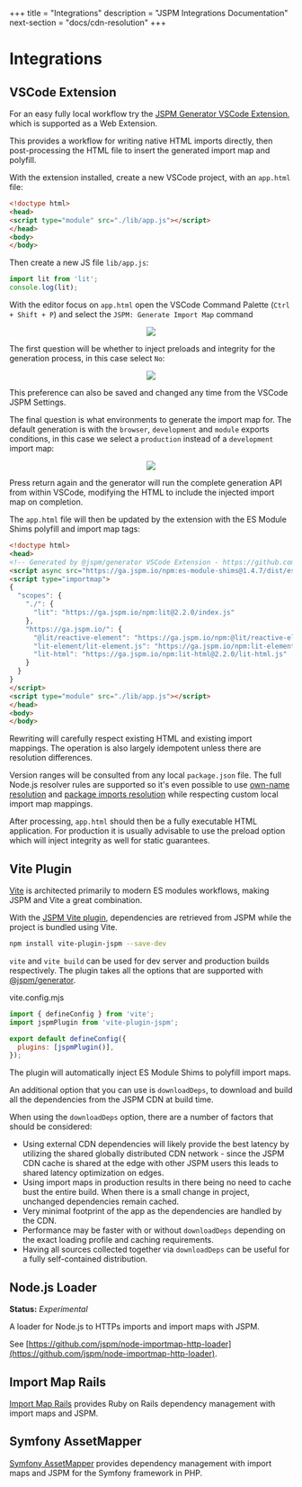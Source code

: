 +++
title = "Integrations"
description = "JSPM Integrations Documentation"
next-section = "docs/cdn-resolution"
+++

# Integrations

## VSCode Extension

For an easy fully local workflow try the [JSPM Generator VSCode Extension](https://marketplace.visualstudio.com/items?itemName=JSPM.jspm-vscode), which is supported as a Web Extension.

This provides a workflow for writing native HTML imports directly, then post-processing the HTML file to insert the generated import map and polyfill.

With the extension installed, create a new VSCode project, with an `app.html` file:

```html
<!doctype html>
<head>
<script type="module" src="./lib/app.js"></script>
</head>
<body>
</body>
```

Then create a new JS file `lib/app.js`:

```js
import lit from 'lit';
console.log(lit);
```

With the editor focus on `app.html` open the VSCode Command Palette (`Ctrl + Shift + P`) and select the `JSPM: Generate Import Map` command

<div style="text-align: center;">
<img src="/steps/vscode-1.png" />
</div>

The first question will be whether to inject preloads and integrity for the generation process, in this case select `No`:

<div style="text-align: center;">
<img src="/steps/vscode-2.png" />
</div>

This preference can also be saved and changed any time from the VSCode JSPM Settings.

The final question is what environments to generate the import map for. The default generation is with the `browser`, `development` and `module` exports conditions, in this case we select a `production` instead of a `development` import map:

<div style="text-align: center;">
<img src="/steps/vscode-3.png" />
</div>

Press return again and the generator will run the complete generation API from within VSCode, modifying the HTML to include the injected import map on completion.

The `app.html` file will then be updated by the extension with the ES Module Shims polyfill and import map tags:

```html
<!doctype html>
<head>
<!-- Generated by @jspm/generator VSCode Extension - https://github.com/jspm/jspm-vscode -->
<script async src="https://ga.jspm.io/npm:es-module-shims@1.4.7/dist/es-module-shims.js" crossorigin="anonymous"></script>
<script type="importmap">
{
  "scopes": {
    "./": {
      "lit": "https://ga.jspm.io/npm:lit@2.2.0/index.js"
    },
    "https://ga.jspm.io/": {
      "@lit/reactive-element": "https://ga.jspm.io/npm:@lit/reactive-element@1.3.0/reactive-element.js",
      "lit-element/lit-element.js": "https://ga.jspm.io/npm:lit-element@3.2.0/lit-element.js",
      "lit-html": "https://ga.jspm.io/npm:lit-html@2.2.0/lit-html.js"
    }
  }
}
</script>
<script type="module" src="./lib/app.js"></script>
</head>
<body>
</body>
```

Rewriting will carefully respect existing HTML and existing import mappings. The operation is also largely idempotent unless there are resolution differences.

Version ranges will be consulted from any local `package.json` file. The full Node.js resolver rules are supported so it's even possible to use [own-name resolution](https://nodejs.org/dist/latest-v17.x/docs/api/packages.html#self-referencing-a-package-using-its-name) and [package imports resolution](https://nodejs.org/dist/latest-v17.x/docs/api/packages.html#subpath-imports) while respecting custom local import map mappings.

After processing, `app.html` should then be a fully executable HTML application. For production it is usually advisable to use the preload option which will inject integrity as well for static guarantees.


## Vite Plugin

[Vite](https://vitejs.dev/) is architected primarily to modern ES modules workflows, making JSPM and Vite a great combination.

With the [JSPM Vite plugin](https://github.com/jspm/vite-plugin-jspm), dependencies are retrieved from JSPM while the project is bundled using Vite.

```sh
npm install vite-plugin-jspm --save-dev
```

`vite` and `vite build` can be used for dev server and production builds respectively. The plugin takes all the options that are supported with [@jspm/generator](https://github.com/jspm/generator#options).

vite.config.mjs
```js
import { defineConfig } from 'vite';
import jspmPlugin from 'vite-plugin-jspm';

export default defineConfig({
  plugins: [jspmPlugin()],
});
```

The plugin will automatically inject ES Module Shims to polyfill import maps.

An additional option that you can use is `downloadDeps`, to download and build all the dependencies from the JSPM CDN at build time.

When using the `downloadDeps` option, there are a number of factors that should be considered:

* Using external CDN dependencies will likely provide the best latency by utilizing the shared globally distributed CDN network - since the JSPM CDN cache is shared at the edge with other JSPM users this leads to shared latency optimization on edges.
* Using import maps in production results in there being no need to cache bust the entire build. When there is a small change in project, unchanged dependencies remain cached.
* Very minimal footprint of the app as the dependencies are handled by the CDN.
* Performance may be faster with or without `downloadDeps` depending on the exact loading profile and caching requirements.
* Having all sources collected together via `downloadDeps` can be useful for a fully self-contained distribution.

## Node.js Loader

**Status:** _Experimental_

A loader for Node.js to HTTPs imports and import maps with JSPM.

See [https://github.com/jspm/node-importmap-http-loader](https://github.com/jspm/node-importmap-http-loader).

## Import Map Rails

[Import Map Rails](https://github.com/rails/importmap-rails) provides Ruby on Rails dependency management with import maps and JSPM.

## Symfony AssetMapper

[Symfony AssetMapper](https://github.com/symfony/asset-mapper) provides dependency management with import maps and JSPM for the Symfony framework in PHP.
